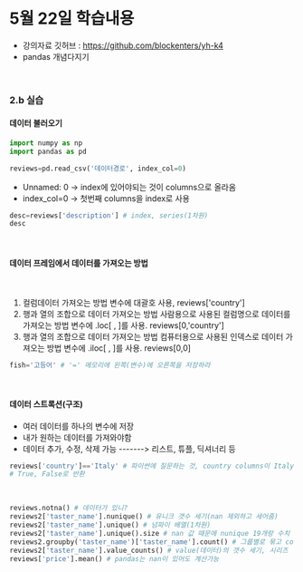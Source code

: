 # 5월 22일 학습내용
- 강의자료 깃허브 : https://github.com/blockenters/yh-k4
- pandas 개념다지기


​
### 2.b 실습
#### 데이터 불러오기
```python
import numpy as np
import pandas as pd
​
reviews=pd.read_csv('데이터경로', index_col=0)
```
- Unnamed: 0 -> index에 있어야되는 것이 columns으로 올라옴
- index_col=0 -> 첫번째 columns을 index로 사용
​
```python
desc=reviews['description'] # index, series(1차원)
desc
```
​
#### 데이터 프레임에서 데이터를 가져오는 방법
​
1. 컬럼데이터 가져오는 방법
       변수에 대괄호 사용, reviews['country']
​
2. 행과 열의 조합으로 데이터 가져오는 방법
       사람용으로 사용된 컬럼명으로 데이터를 가져오는 방법
       변수에 .loc[ , ]를 사용. reviews[0,'country']
​
3. 행과 열의 조합으로 데이터 가져오는 방법
       컴퓨터용으로 사용된 인덱스로 데이터 가져오는 방법
       변수에 .iloc[ , ]를 사용. reviews[0,0]
​
```python
fish='고등어' # '=' 메모리에 왼쪽(변수)에 오른쪽을 저장하라
```
​
#### 데이터 스트록션(구조)
- 여러 데이터를 하나의 변수에 저장 
- 내가 원하는 데이터를 가져와야함
- 데이터 추가, 수정, 삭제 가능
    -------> 리스트, 튜플, 딕셔너리 등
​
```python
reviews['country']=='Italy' # 파이썬에 질문하는 것, country columns이 Italy랑 같니?
# True, False로 반환
```
​
```python
reviews.notna() # 데이터가 있니?
reviews2['taster_name'].nunique() # 유니크 갯수 세기(nan 제외하고 세어줌)
reviews2['taster_name'].unique() # 넘파이 배열(1차원)
reviews2['taster_name'].unique().size # nan 값 때문에 nunique 19개랑 수치 차이(nunique가 더 정확)
reviews2.groupby('taster_name')['taster_name'].count() # 그룹별로 묶고 columns 갯수 세기(알파벳순), 시리즈
reviews2['taster_name'].value_counts() # value(데이터)의 갯수 세기, 시리즈
reviews['price'].mean() # pandas는 nan이 있어도 계산가능
```